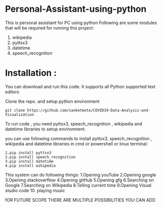 # Personal-Assistant-using-python

This is personal assistant for PC using python
Following are some modules that will be required for running this project:
  1. wikipedia
  2. pyttsx3
  3. datetime
  4. speech_recognition
  
# Installation :

You can download and run this code. It supports all Python supported text editors

Clone the repo. and setup python environment
```
git clone https://github.com/sanketmote/COVID19-Data-Analysis-and-Visualization

```
To run code , you need pyttsx3, speech_recognition , wikipedia  and datetime libraries to setup environment.

you can use following commands to install pyttsx3, speech_recognition , wikipedia  and datetime  libraries in cmd or powershell or linux terminal:

```
1.pip install pyttsx3
2.pip install speech_recognition
3.pip install datetime
4.pip install wikipedia

```

 This system can do following things:
  1.Opening youTube
  2.Opening google
  3.Opening stackoverflow
  4.Opening gitHub
  5.Opening gfg
  6.Searching on Google
  7.Searching on Wikipedia
  8.Telling current time
  9.Opening Visual studio code
  10. playing music
  
 fOR FUTURE SCOPE THERE ARE MULTIPLE POSSIBILITIES YOU CAN ADD
  
 
